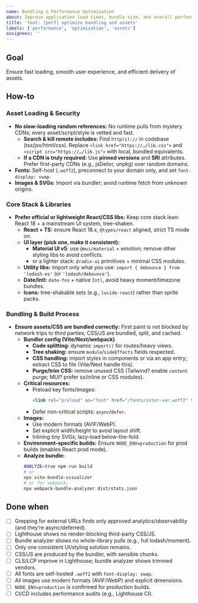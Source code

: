```yaml
---
name: Bundling & Performance Optimization
about: Improve application load times, bundle size, and overall performance
title: 'feat: [perf] optimize bundling and assets'
labels: ['performance', 'optimization', 'assets']
assignees: ''
---
```


## Goal
Ensure fast loading, smooth user experience, and efficient delivery of assets.

## How-to

### Asset Loading & Security
- **No slow-loading random references:** No runtime pulls from mystery CDNs; every asset/script/style is vetted and fast.
  - **Search & kill remote includes:** Find `http(s)://` in codebase (tsx/jsx/html/css). Replace `<link href="https://…/lib.css">` and `<script src="https://…/lib.js">` with local, bundled equivalents.
  - **If a CDN is truly required:** Use **pinned versions** and **SRI** attributes. Prefer first-party CDNs (e.g., jsDelivr, unpkg) over random domains.
- **Fonts:** Self-host (`.woff2`), preconnect to your domain only, and set `font-display: swap`.
- **Images & SVGs:** Import via bundler; avoid runtime fetch from unknown origins.

### Core Stack & Libraries
- **Prefer official or lightweight React/CSS libs:** Keep core stack lean: React 18 + a mainstream UI system, tree-shaken.
  - **React + TS:** ensure React 18.x, `@types/react` aligned, strict TS mode on.
  - **UI layer (pick one, make it consistent):**
    - **Material UI v5**: use `@mui/material` + emotion; remove other styling libs to avoid conflicts.
    - or a lighter stack: `@radix-ui` primitives + minimal CSS modules.
  - **Utility libs:** import only what you use: `import { debounce } from 'lodash-es'` (or `'lodash/debounce'`).
  - **Date/Intl:** `date-fns` + native `Intl`, avoid heavy moment/timezone bundles.
  - **Icons:** tree-shakable sets (e.g., `lucide-react`) rather than sprite packs.

### Bundling & Build Process
- **Ensure assets/CSS are bundled correctly:** First paint is not blocked by network trips to third parties; CSS/JS are bundled, split, and cached.
  - **Bundler config (Vite/Next/webpack)**
    - **Code splitting:** dynamic `import()` for routes/heavy views.
    - **Tree shaking:** ensure `module`/`sideEffects` fields respected.
    - **CSS handling:** import styles in components or via an app entry; extract CSS to file (Vite/Next handle this).
    - **Purge/trim CSS:** remove unused CSS (Tailwind? enable `content` purge; MUI? prefer sx/inline or CSS modules).
  - **Critical resources:**
    - Preload key fonts/images:
      ```html
      <link rel="preload" as="font" href="/fonts/inter-var.woff2" type="font/woff2" crossorigin>
      ```
    - Defer non-critical scripts: `async`/`defer`.
  - **Images:**
    - Use modern formats (AVIF/WebP).
    - Set explicit width/height to avoid layout shift.
    - Inlining tiny SVGs; lazy-load below-the-fold.
  - **Environment-specific builds:** Ensure `NODE_ENV=production` for prod builds (enables React prod mode).
  - **Analyze bundle:**
    ```bash
    ANALYZE=true npm run build
    # or
    npx vite-bundle-visualizer
    # or for webpack:
    npx webpack-bundle-analyzer dist/stats.json
    ```

## Done when

- [ ] Grepping for external URLs finds only approved analytics/observability (and they’re async/deferred).
- [ ] Lighthouse shows no render-blocking third-party CSS/JS.
- [ ] Bundle analyzer shows no whole-library pulls (e.g., full lodash/moment).
- [ ] Only one consistent UI/styling solution remains.
- [ ] CSS/JS are produced by the bundler, with sensible chunks.
- [ ] CLS/LCP improve in Lighthouse; bundle analyzer shows trimmed vendors.
- [ ] All fonts are self-hosted `.woff2` with `font-display: swap`.
- [ ] All images use modern formats (AVIF/WebP) and explicit dimensions.
- [ ] `NODE_ENV=production` is confirmed for production builds.
- [ ] CI/CD includes performance audits (e.g., Lighthouse CI).
